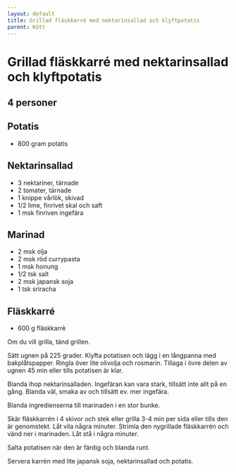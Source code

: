 ```yaml
---
layout: default
title: Grillad fläskkarré med nektarinsallad och klyftpotatis
parent: Kött
---
```

# Grillad fläskkarré med nektarinsallad och klyftpotatis

## 4 personer

## Potatis

-   800 gram potatis

## Nektarinsallad

-   3 nektariner, tärnade
-   2 tomater, tärnade
-   1 knippe vårlök, skivad
-   1/2 lime, finrivet skal och saft
-   1 msk finriven ingefära

## Marinad

-   2 msk olja
-   2 msk röd currypasta
-   1 msk honung
-   1/2 tsk salt
-   2 msk japansk soja
-   1 tsk sriracha

## Fläskkarré

-   600 g fläskkarrè

Om du vill grilla, tänd grillen.

Sätt ugnen på 225 grader. Klyfta potatisen och lägg i en långpanna med
bakplåtspapper. Ringla över lite olivolja och rosmarin. Tillaga i övre
delen av ugnen 45 min eller tills potatisen är klar.

Blanda ihop nektarinsalladen. Ingefäran kan vara stark, tillsätt inte
allt på en gång. Blanda väl, smaka av och tillsätt ev. mer ingefära.

Blanda ingredienserna till marinaden i en stor bunke.

Skär fläskkarrén i 4 skivor och stek eller grilla 3-4 min per sida eller
tills den är genomstekt. Låt vila några minuter. Strimla den nygrillade
fläskkarrén och vänd ner i marinaden. Låt stå i några minuter.

Salta potatisen när den är färdig och blanda runt.

Servera karrén med lite japansk soja, nektarinsallad och potatis.
